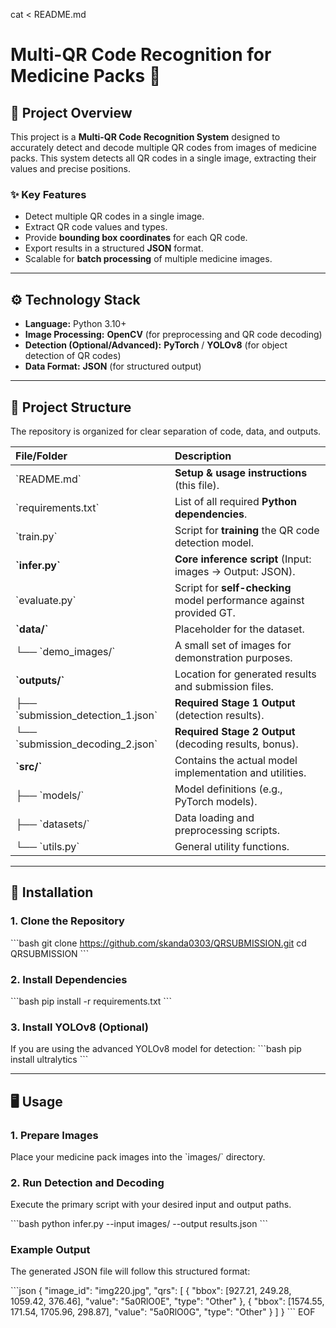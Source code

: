 cat <<EOF > README.md
# Multi-QR Code Recognition for Medicine Packs 💊

## 📄 Project Overview
This project is a **Multi-QR Code Recognition System** designed to accurately detect and decode multiple QR codes from images of medicine packs. This system detects all QR codes in a single image, extracting their values and precise positions.

### ✨ Key Features
* Detect multiple QR codes in a single image.
* Extract QR code values and types.
* Provide **bounding box coordinates** for each QR code.
* Export results in a structured **JSON** format.
* Scalable for **batch processing** of multiple medicine images.

---

## ⚙️ Technology Stack
* **Language:** Python 3.10+
* **Image Processing:** **OpenCV** (for preprocessing and QR code decoding)
* **Detection (Optional/Advanced):** **PyTorch** / **YOLOv8** (for object detection of QR codes)
* **Data Format:** **JSON** (for structured output)

---

## 📂 Project Structure
The repository is organized for clear separation of code, data, and outputs.

| File/Folder | Description |
| :--- | :--- |
| \`README.md\` | **Setup & usage instructions** (this file). |
| \`requirements.txt\` | List of all required **Python dependencies**. |
| \`train.py\` | Script for **training** the QR code detection model. |
| **\`infer.py\`** | **Core inference script** (Input: images → Output: JSON). |
| \`evaluate.py\` | Script for **self-checking** model performance against provided GT. |
| **\`data/\`** | Placeholder for the dataset. |
| └── \`demo_images/\` | A small set of images for demonstration purposes. |
| **\`outputs/\`** | Location for generated results and submission files. |
| ├── \`submission_detection_1.json\` | **Required Stage 1 Output** (detection results). |
| └── \`submission_decoding_2.json\` | **Required Stage 2 Output** (decoding results, bonus). |
| **\`src/\`** | Contains the actual model implementation and utilities. |
| ├── \`models/\` | Model definitions (e.g., PyTorch models). |
| ├── \`datasets/\` | Data loading and preprocessing scripts. |
| └── \`utils.py\` | General utility functions. |

---

## 🚀 Installation

### 1. Clone the Repository
\`\`\`bash
git clone https://github.com/skanda0303/QRSUBMISSION.git
cd QRSUBMISSION
\`\`\`

### 2. Install Dependencies
\`\`\`bash
pip install -r requirements.txt
\`\`\`

### 3. Install YOLOv8 (Optional)
If you are using the advanced YOLOv8 model for detection:
\`\`\`bash
pip install ultralytics
\`\`\`

---

## 🖥️ Usage

### 1. Prepare Images
Place your medicine pack images into the \`images/\` directory.

### 2. Run Detection and Decoding
Execute the primary script with your desired input and output paths.

\`\`\`bash
python infer.py --input images/ --output results.json
\`\`\`

### Example Output
The generated JSON file will follow this structured format:

\`\`\`json
{
  "image_id": "img220.jpg",
  "qrs": [
    {
      "bbox": [927.21, 249.28, 1059.42, 376.46],
      "value": "5a0RlO0E",
      "type": "Other"
    },
    {
      "bbox": [1574.55, 171.54, 1705.96, 298.87],
      "value": "5a0RlO0G",
      "type": "Other"
    }
  ]
}
\`\`\`
EOF
